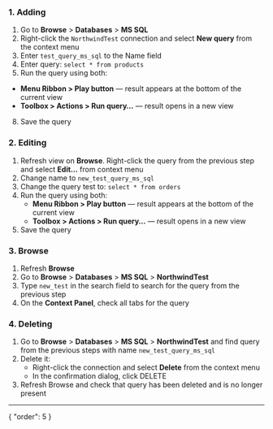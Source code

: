 ### 1. Adding
1. Go to **Browse** > **Databases** > **MS SQL**
3. Right-click the `NorthwindTest` connection and select **New query** from the context menu
4. Enter `test_query_ms_sql` to the Name field
5. Enter query: `select * from products`
1. Run the query using both:
  * **Menu Ribbon > Play button** — result appears at the bottom of the current view
  * **Toolbox > Actions > Run query…** — result opens in a new view
8. Save the query

### 2. Editing
1. Refresh view on **Browse**. Right-click the query from the previous step and select **Edit…** from context menu
2. Change name to `new_test_query_ms_sql`
3. Change the query test to: `select * from orders`
1. Run the query using both:
   * **Menu Ribbon > Play button** — result appears at the bottom of the current view
   * **Toolbox > Actions > Run query…** — result opens in a new view
8. Save the query

### 3. Browse
1. Refresh **Browse**
2. Go to **Browse** > **Databases** > **MS SQL** > **NorthwindTest**
3. Type `new_test` in the search field to search for the query from the previous step
4. On the **Context Panel**, check all tabs for the query

### 4. Deleting
1. Go to **Browse** > **Databases** > **MS SQL** > **NorthwindTest** and find query from the previous steps with name `new_test_query_ms_sql`
2. Delete it:
    * Right-click the connection and select **Delete** from the context menu
    * In the confirmation dialog, click DELETE
3. Refresh Browse and check that query has been deleted and is no longer present
---
{
  "order": 5
}